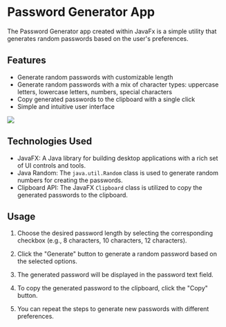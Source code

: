 # Password Generator App

The Password Generator app created within JavaFx is a simple utility that generates random passwords based on the user's preferences. 

## Features

- Generate random passwords with customizable length
- Generate random passwords with a mix of character types: uppercase letters, lowercase letters, numbers, special characters
- Copy generated passwords to the clipboard with a single click
- Simple and intuitive user interface

<img src="https://github.com/RaheebAbdulsalam/Password-Generator-App/assets/99501966/93caa497-f03c-47b0-987e-78c3f3b990cf">

## Technologies Used

- JavaFX: A Java library for building desktop applications with a rich set of UI controls and tools.
- Java Random: The `java.util.Random` class is used to generate random numbers for creating the passwords.
- Clipboard API: The JavaFX `Clipboard` class is utilized to copy the generated passwords to the clipboard.

## Usage

1. Choose the desired password length by selecting the corresponding checkbox (e.g., 8 characters, 10 characters, 12 characters).

2. Click the "Generate" button to generate a random password based on the selected options.

3. The generated password will be displayed in the password text field.

4. To copy the generated password to the clipboard, click the "Copy" button.

5. You can repeat the steps to generate new passwords with different preferences.



